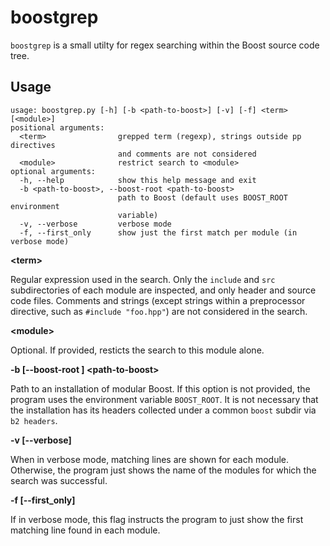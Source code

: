 # boostgrep

`boostgrep` is a small utilty for regex searching within the
Boost source code tree.

## Usage
```
usage: boostgrep.py [-h] [-b <path-to-boost>] [-v] [-f] <term> [<module>]
positional arguments:
  <term>                grepped term (regexp), strings outside pp directives
                        and comments are not considered
  <module>              restrict search to <module>
optional arguments:
  -h, --help            show this help message and exit
  -b <path-to-boost>, --boost-root <path-to-boost>
                        path to Boost (default uses BOOST_ROOT environment
                        variable)
  -v, --verbose         verbose mode
  -f, --first_only      show just the first match per module (in verbose mode)
```
**&lt;term&gt;**

Regular expression used in the search. Only the `include` and `src` subdirectories
of each module are inspected, and only header and source code files. Comments
and strings (except strings within a preprocessor directive, such as
`#include "foo.hpp"`) are not considered in the search.

**&lt;module&gt;**

Optional. If provided, resticts the search to this module alone.

**-b \[--boost-root \] &lt;path-to-boost&gt;**

Path to an installation of modular Boost. If this option is not provided, the program
uses the environment variable `BOOST_ROOT`. It is not necessary that the installation
has its headers collected under a common `boost` subdir via `b2 headers`. 

**-v \[--verbose\]**

When in verbose mode, matching lines are shown for each module. Otherwise, the
program just shows the name of the modules for which the search was successful. 

**-f \[--first_only\]**

If in verbose mode, this flag instructs the program to just show the first
matching line found in each module.
